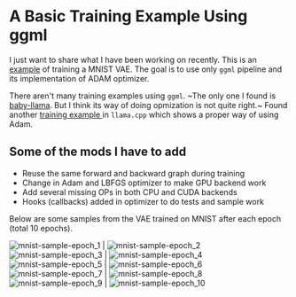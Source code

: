 # A Basic Training Example Using ggml

I just want to share what I have been working on recently. This is an [example](https://github.com/bssrdf/ggml/blob/one-adam-opt-call/examples/vae/mnist-vae2.cpp) of training a MNIST VAE. The goal is to use only `ggml` pipeline and its implementation of ADAM optimizer. 

There aren't many training examples using `ggml`. ~The only one I found is [baby-llama](https://github.com/xaedes/llama.cpp/blob/train-example/examples/baby-llama/baby-llama.cpp). But I think its way of doing opmization is not quite right.~ Found another [training example ](https://github.com/ggerganov/llama.cpp/tree/master/examples/train-text-from-scratch) in `llama.cpp` which shows a proper way of using Adam.

## Some of the mods I have to add
-  Reuse the same forward and backward graph during training
-  Change in Adam and LBFGS optimizer to make GPU backend work
-  Add several missing OPs in both CPU and CUDA backends 
-  Hooks (callbacks) added in optimizer to do tests and sample work
 
Below are some samples from the VAE trained on MNIST after each epoch (total 10 epochs).

![mnist-sample-epoch_1](https://github.com/ggerganov/ggml/assets/689043/26837c4d-7b2c-4e97-af04-19e3fc9ed28e) | ![mnist-sample-epoch_2](https://github.com/ggerganov/ggml/assets/689043/1518df66-ab9f-47ec-8a05-90e3d5dbee0d)
![mnist-sample-epoch_3](https://github.com/ggerganov/ggml/assets/689043/3184945c-42d0-4940-88cb-6db3278e6cfd) | ![mnist-sample-epoch_4](https://github.com/ggerganov/ggml/assets/689043/e42e0d25-4b2c-4b45-b1de-5869bfb9aea7)
![mnist-sample-epoch_5](https://github.com/ggerganov/ggml/assets/689043/f6b19fd7-c0e0-46b9-8812-9cfa35290a34) | ![mnist-sample-epoch_6](https://github.com/ggerganov/ggml/assets/689043/b5e4e64b-0647-48d8-8440-033b5df1ed2c)
![mnist-sample-epoch_7](https://github.com/ggerganov/ggml/assets/689043/e848006d-663e-4d45-8e3c-f5aa03c7befe) | ![mnist-sample-epoch_8](https://github.com/ggerganov/ggml/assets/689043/73c634d6-f57a-477a-865f-7727c250a881)
![mnist-sample-epoch_9](https://github.com/ggerganov/ggml/assets/689043/8ad7d194-f39c-40a5-85a2-25b7efb2603a) | ![mnist-sample-epoch_10](https://github.com/ggerganov/ggml/assets/689043/141c8a89-d077-42e4-b1d1-4f9f1b930447)
